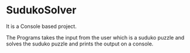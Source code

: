 # SudukoSolver

It is a Console based project.

The Programs takes the input from the user which is a suduko puzzle and solves the suduko puzzle and prints the output on a console.

